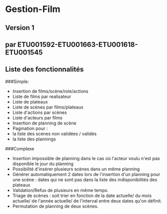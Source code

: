 # Gestion-Film 
## Version 1

## par ETU001592-ETU001663-ETU001618-ETU001545 

## Liste des fonctionnalités
###Simple: 
- Insertion de films/scène/role/actions
- Liste de films par realisateur
- Liste de plateaux
- Liste de scènes par films/plateaux
- Liste d'actions par scènes
- Liste d'acteurs par films
- Insertion de planning de scène
-  Pagination pour : 
  - la liste des scenes non validées / validés
  - la liste des plannings

###Complexe
- Insertion impossible de planning dans le cas où l'acteur voulu n'est pas disponible le jour du planning
- Possibilité d'insérer plusieurs scènes dans un même planning
- Générer automatiquement 2 dates lors de l'insertion d'un planning pour une scène : dates qui ne sont pas dans la liste des indisponibilités des plateaux
- Validation/Refus de plusieurs en même temps.
- Triage de scènes : soit trier en fonction de la date actuelle/ du mois actuelle/ de l'année actuelle/ de l'interval entre deux dates qu'on définit.
- Permutation de planning de deux scènes.
